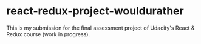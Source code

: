 # react-redux-project-wouldurather

This is my submission for the final assessment project of Udacity's React & Redux course (work in progress).
